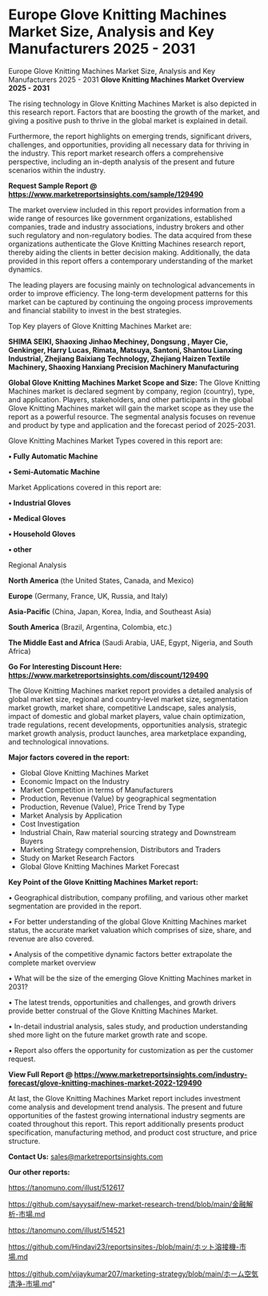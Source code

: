 # Europe Glove Knitting Machines Market Size, Analysis and Key Manufacturers 2025 - 2031
Europe Glove Knitting Machines Market Size, Analysis and Key Manufacturers 2025 - 2031
<Strong> Glove Knitting Machines Market Overview 2025 - 2031</strong>

The rising technology in Glove Knitting Machines Market is also depicted in this research report. Factors that are boosting the growth of the market, and giving a positive push to thrive in the global market is explained in detail.

Furthermore, the report highlights on emerging trends, significant drivers, challenges, and opportunities, providing all necessary data for thriving in the industry. This report market research offers a comprehensive perspective, including an in-depth analysis of the present and future scenarios within the industry.

<strong>Request Sample Report @ <a href=https://www.marketreportsinsights.com/sample/129490>https://www.marketreportsinsights.com/sample/129490</a></strong>

The market overview included in this report provides information from a wide range of resources like government organizations, established companies, trade and industry associations, industry brokers and other such regulatory and non-regulatory bodies. The data acquired from these organizations authenticate the Glove Knitting Machines research report, thereby aiding the clients in better decision making. Additionally, the data provided in this report offers a contemporary understanding of the market dynamics.

The leading players are focusing mainly on technological advancements in order to improve efficiency. The long-term development patterns for this market can be captured by continuing the ongoing process improvements and financial stability to invest in the best strategies.

Top Key players of Glove Knitting Machines Market are:

<strong>SHIMA SEIKI, Shaoxing Jinhao Mechiney, Dongsung , Mayer Cie, Genkinger, Harry Lucas, Rimata, Matsuya, Santoni, Shantou Lianxing Industrial, Zhejiang Baixiang Technology, Zhejiang Haizen Textile Machinery, Shaoxing Hanxiang Precision Machinery Manufacturing</strong>

<strong><b>Global Glove Knitting Machines Market Scope and Size:</b></strong>
The Glove Knitting Machines market is declared segment by company, region (country), type, and application. Players, stakeholders, and other participants in the global Glove Knitting Machines market will gain the market scope as they use the report as a powerful resource. The segmental analysis focuses on revenue and product by type and application and the forecast period of 2025-2031.

Glove Knitting Machines Market Types covered in this report are:

<strong>• Fully Automatic Machine

• Semi-Automatic Machine</strong>

Market Applications covered in this report are:

<strong>• Industrial Gloves

• Medical Gloves

• Household Gloves

• other</strong> 

Regional Analysis

<strong>North America</strong> (the United States, Canada, and Mexico)

<strong>Europe</strong> (Germany, France, UK, Russia, and Italy)

<strong>Asia-Pacific</strong> (China, Japan, Korea, India, and Southeast Asia)

<strong>South America</strong> (Brazil, Argentina, Colombia, etc.)

<strong>The Middle East and Africa</strong> (Saudi Arabia, UAE, Egypt, Nigeria, and South Africa)

<strong>Go For Interesting Discount Here: <a href=https://www.marketreportsinsights.com/discount/129490>https://www.marketreportsinsights.com/discount/129490</a></strong>

The Glove Knitting Machines market report provides a detailed analysis of global market size, regional and country-level market size, segmentation market growth, market share, competitive Landscape, sales analysis, impact of domestic and global market players, value chain optimization, trade regulations, recent developments, opportunities analysis, strategic market growth analysis, product launches, area marketplace expanding, and technological innovations.

<strong><b>Major factors covered in the report:</b></strong>
<ul>
  <li>Global Glove Knitting Machines Market </li>
  <li>Economic Impact on the Industry</li>
  <li>Market Competition in terms of Manufacturers</li>
  <li>Production, Revenue (Value) by geographical segmentation</li>
  <li>Production, Revenue (Value), Price Trend by Type</li>
  <li>Market Analysis by Application</li>
  <li>Cost Investigation</li>
  <li>Industrial Chain, Raw material sourcing strategy and Downstream Buyers</li>
  <li>Marketing Strategy comprehension, Distributors and Traders</li>
  <li>Study on Market Research Factors</li>
  <li>Global Glove Knitting Machines Market Forecast</li>
</ul>

<strong><b>Key Point of the Glove Knitting Machines Market report:</b></strong>

• Geographical distribution, company profiling, and various other market segmentation are provided in the report.

• For better understanding of the global Glove Knitting Machines market status, the accurate market valuation which comprises of size, share, and revenue are also covered.

• Analysis of the competitive dynamic factors better extrapolate the complete market overview

• What will be the size of the emerging Glove Knitting Machines market in 2031?

• The latest trends, opportunities and challenges, and growth drivers provide better construal of the Glove Knitting Machines Market.

• In-detail industrial analysis, sales study, and production understanding shed more light on the future market growth rate and scope.

• Report also offers the opportunity for customization as per the customer request.

<strong><b>View Full Report @ <a href=https://www.marketreportsinsights.com/industry-forecast/glove-knitting-machines-market-2022-129490>https://www.marketreportsinsights.com/industry-forecast/glove-knitting-machines-market-2022-129490</a></b></strong>


At last, the Glove Knitting Machines Market report includes investment come analysis and development trend analysis. The present and future opportunities of the fastest growing international industry segments are coated throughout this report. This report additionally presents product specification, manufacturing method, and product cost structure, and price structure.

<strong>Contact Us:</strong>
sales@marketreportsinsights.com

<strong>Our other reports:</strong>

<a href=https://tanomuno.com/illust/512617>https://tanomuno.com/illust/512617</a>

<a href=https://github.com/sayysaif/new-market-research-trend/blob/main/金融解析-市場.md>https://github.com/sayysaif/new-market-research-trend/blob/main/金融解析-市場.md</a>

<a href=https://tanomuno.com/illust/514521>https://tanomuno.com/illust/514521</a>

<a href=https://github.com/Hindavi23/reportsinsites-/blob/main/ホット溶接機-市場.md>https://github.com/Hindavi23/reportsinsites-/blob/main/ホット溶接機-市場.md</a>

<a href=https://github.com/vijaykumar207/marketing-strategy/blob/main/ホーム空気清浄-市場.md>https://github.com/vijaykumar207/marketing-strategy/blob/main/ホーム空気清浄-市場.md</a>"
